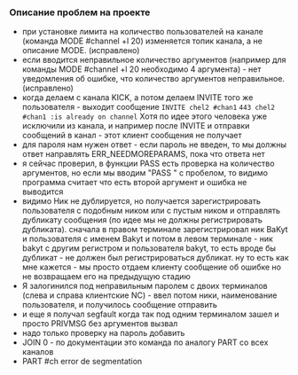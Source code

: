 ### Описание проблем на проекте 

- при установке лимита на количество пользователей на канале (команда MODE #channel +l 20) изменяется топик канала, а не описание MODE. (исправлено)
- если вводится неправильное количество аргументов (например для команды MODE #channel +l 20 необходимо 4 аргумента) - нет уведомления об ошибке, что количество аргументов неправильное. (исправлено)
- когда делаем с канала KICK, а потом делаем INVITE того же пользователя - выходит сообщение 
`INVITE chel2 #chan1` `443 chel2 #chan1 :is already on channel` Хотя по идее этого человека уже исключили из канала, и например после INVITE и отправки сообщений в канал - этот клиент сообщения не получает
- для пароля нам нужен ответ - если пароль не введен, то мы должны ответ направлять ERR_NEEDMOREPARAMS, пока что ответа нет
- я сейчас проверил, в функции PASS есть проверка на количество аргументов, но если мы вводим "PASS " с пробелом, то видимо программа считает что есть второй аргумент и ошибка не выводится
- видимо Ник не дублируется, но получается зарегистрировать пользователя с подобным ником или с пустым ником и отправлять дубликату сообщения (по идее мы не должны регистрировать дубликата). сначала в правом терминале зарегистрировал ник  BaKyt и пользователя с именем Bakyt и потом в левом терминале - ник bakyt с другим регистром и пользователя bakyt, то есть вроде бы дубликат - не должен был регистрироваться дубликат. ну то есть как мне кажется - мы просто отдаем клиенту сообщение об ошибке но не возвращаем его на предыдущую стадию
- Я залогинился под неправильным паролем с двоих терминалов (слева и справа клиентские NC) - ввел потом ники, наименование пользователя, и получилось сообщение отправить
- и еще я получал segfault когда так под одним терминалом зашел и просто  PRIVMSG без аргументов вызвал
- надо только проверку на пароль добавить
- JOIN 0 - по документации это команда по аналогу PART со всех каналов
- PART #ch error de segmentation
